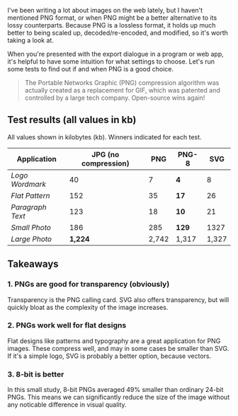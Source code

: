 <meta name="categories" content="media, performance">
<meta name="media" content="/_assets/media/polaroid-camera-on-a-shelf.jpg">

I've been writing a lot about images on the web lately, but I haven't mentioned PNG format, or when PNG might be a better alternative to its lossy counterparts. Because PNG is a lossless format, it holds up much better to being scaled up, decoded/re-encoded, and modified, so it's worth taking a look at.

When you're presented with the export dialogue in a program or web app, it's helpful to have some intuition for what settings to choose. Let's run some tests to find out if and when PNG is a good choice.

> The Portable Networks Graphic (PNG) compression algorithm was actually created as a replacement for GIF, which was patented and controlled by a large tech company. Open-source wins again!

## Test results (all values in kb)

All values shown in kilobytes (kb). Winners indicated for each test.

| Application      | JPG (no compression) | PNG   | PNG-8   | SVG   |
| ---------------- | -------------------- | ----- | ------- | ----- |
| *Logo Wordmark*  | 40                   | 7     | **4**   | 8     |
| *Flat Pattern*   | 152                  | 35    | **17**  | 26    |
| *Paragraph Text* | 123                  | 18    | **10**  | 21    |
| *Small Photo*    | 186                  | 285   | **129** | 1327  |
| *Large Photo*    | **1,224**            | 2,742 | 1,317   | 1,327 |

## Takeaways

### 1. PNGs are good for transparency (obviously)
Transparency is the PNG calling card. SVG also offers transparency, but will quickly bloat as the complexity of the image increases.

### 2. PNGs work well for flat designs
Flat designs like patterns and typography are a great application for PNG images. These compress well, and may in some cases be smaller than SVG. If it's a simple logo, SVG is probably a better option, because vectors.

### 3. 8-bit is better
In this small study, 8-bit PNGs averaged 49% smaller than ordinary 24-bit PNGs. This means we can significantly reduce the size of the image without any noticable difference in visual quality.